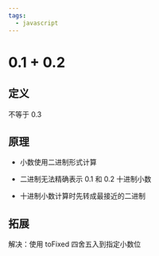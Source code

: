 ```yaml
---
tags:
  - javascript
---
```

# 0\.1 + 0.2

## 定义

不等于 0.3

## 原理

- 小数使用二进制形式计算

- 二进制无法精确表示 0.1 和 0.2 十进制小数

- 十进制小数计算时先转成最接近的二进制

## 拓展

解决：使用 toFixed 四舍五入到指定小数位
